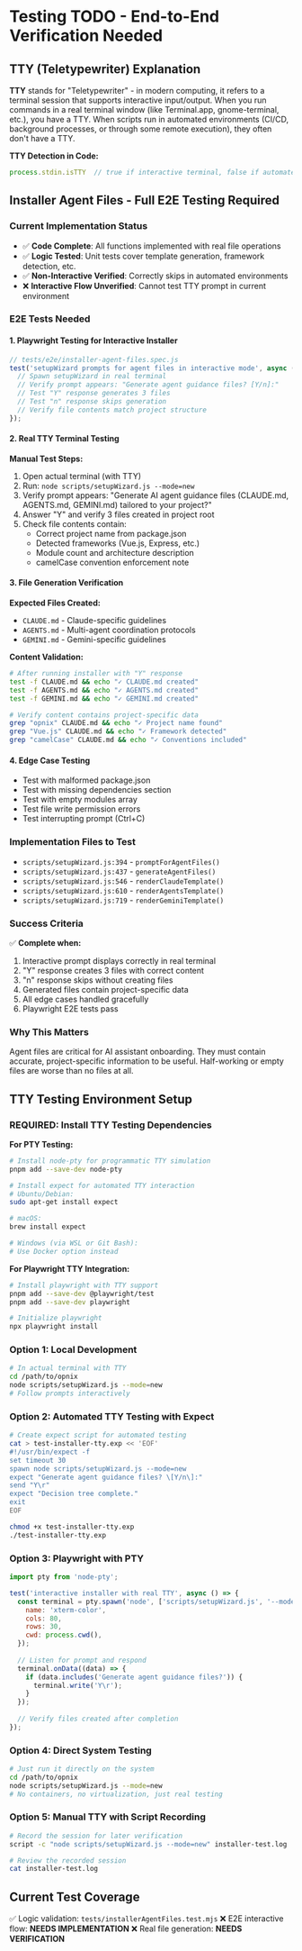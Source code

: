 # Testing TODO - End-to-End Verification Needed

## TTY (Teletypewriter) Explanation

**TTY** stands for "Teletypewriter" - in modern computing, it refers to a terminal session that supports interactive input/output. When you run commands in a real terminal window (like Terminal.app, gnome-terminal, etc.), you have a TTY. When scripts run in automated environments (CI/CD, background processes, or through some remote execution), they often don't have a TTY.

**TTY Detection in Code:**
```javascript
process.stdin.isTTY  // true if interactive terminal, false if automated/piped
```

## Installer Agent Files - Full E2E Testing Required

### Current Implementation Status
- ✅ **Code Complete**: All functions implemented with real file operations
- ✅ **Logic Tested**: Unit tests cover template generation, framework detection, etc.
- ✅ **Non-Interactive Verified**: Correctly skips in automated environments
- ❌ **Interactive Flow Unverified**: Cannot test TTY prompt in current environment

### E2E Tests Needed

#### 1. Playwright Testing for Interactive Installer
```javascript
// tests/e2e/installer-agent-files.spec.js
test('setupWizard prompts for agent files in interactive mode', async ({ page }) => {
  // Spawn setupWizard in real terminal
  // Verify prompt appears: "Generate agent guidance files? [Y/n]:"
  // Test "Y" response generates 3 files
  // Test "n" response skips generation
  // Verify file contents match project structure
});
```

#### 2. Real TTY Terminal Testing
**Manual Test Steps:**
1. Open actual terminal (with TTY)
2. Run: `node scripts/setupWizard.js --mode=new`
3. Verify prompt appears: "Generate AI agent guidance files (CLAUDE.md, AGENTS.md, GEMINI.md) tailored to your project?"
4. Answer "Y" and verify 3 files created in project root
5. Check file contents contain:
   - Correct project name from package.json
   - Detected frameworks (Vue.js, Express, etc.)
   - Module count and architecture description
   - camelCase convention enforcement note

#### 3. File Generation Verification
**Expected Files Created:**
- `CLAUDE.md` - Claude-specific guidelines
- `AGENTS.md` - Multi-agent coordination protocols  
- `GEMINI.md` - Gemini-specific guidelines

**Content Validation:**
```bash
# After running installer with "Y" response
test -f CLAUDE.md && echo "✓ CLAUDE.md created"
test -f AGENTS.md && echo "✓ AGENTS.md created" 
test -f GEMINI.md && echo "✓ GEMINI.md created"

# Verify content contains project-specific data
grep "opnix" CLAUDE.md && echo "✓ Project name found"
grep "Vue.js" CLAUDE.md && echo "✓ Framework detected"
grep "camelCase" CLAUDE.md && echo "✓ Conventions included"
```

#### 4. Edge Case Testing
- Test with malformed package.json
- Test with missing dependencies section
- Test with empty modules array
- Test file write permission errors
- Test interrupting prompt (Ctrl+C)

### Implementation Files to Test
- `scripts/setupWizard.js:394` - `promptForAgentFiles()`
- `scripts/setupWizard.js:437` - `generateAgentFiles()`
- `scripts/setupWizard.js:546` - `renderClaudeTemplate()`
- `scripts/setupWizard.js:610` - `renderAgentsTemplate()`
- `scripts/setupWizard.js:719` - `renderGeminiTemplate()`

### Success Criteria
✅ **Complete when:**
1. Interactive prompt displays correctly in real terminal
2. "Y" response creates 3 files with correct content
3. "n" response skips without creating files
4. Generated files contain project-specific data
5. All edge cases handled gracefully
6. Playwright E2E tests pass

### Why This Matters
Agent files are critical for AI assistant onboarding. They must contain accurate, project-specific information to be useful. Half-working or empty files are worse than no files at all.

## TTY Testing Environment Setup

### REQUIRED: Install TTY Testing Dependencies

**For PTY Testing:**
```bash
# Install node-pty for programmatic TTY simulation
pnpm add --save-dev node-pty

# Install expect for automated TTY interaction
# Ubuntu/Debian:
sudo apt-get install expect

# macOS:
brew install expect

# Windows (via WSL or Git Bash):
# Use Docker option instead
```

**For Playwright TTY Integration:**
```bash
# Install playwright with TTY support
pnpm add --save-dev @playwright/test
pnpm add --save-dev playwright

# Initialize playwright
npx playwright install
```

### Option 1: Local Development
```bash
# In actual terminal with TTY
cd /path/to/opnix
node scripts/setupWizard.js --mode=new
# Follow prompts interactively
```

### Option 2: Automated TTY Testing with Expect
```bash
# Create expect script for automated testing
cat > test-installer-tty.exp << 'EOF'
#!/usr/bin/expect -f
set timeout 30
spawn node scripts/setupWizard.js --mode=new
expect "Generate agent guidance files? \[Y/n\]:"
send "Y\r"
expect "Decision tree complete."
exit
EOF

chmod +x test-installer-tty.exp
./test-installer-tty.exp
```

### Option 3: Playwright with PTY
```javascript
import pty from 'node-pty';

test('interactive installer with real TTY', async () => {
  const terminal = pty.spawn('node', ['scripts/setupWizard.js', '--mode=new'], {
    name: 'xterm-color',
    cols: 80,
    rows: 30,
    cwd: process.cwd(),
  });
  
  // Listen for prompt and respond
  terminal.onData((data) => {
    if (data.includes('Generate agent guidance files?')) {
      terminal.write('Y\r');
    }
  });
  
  // Verify files created after completion
});
```

### Option 4: Direct System Testing
```bash
# Just run it directly on the system
cd /path/to/opnix
node scripts/setupWizard.js --mode=new
# No containers, no virtualization, just real testing
```

### Option 5: Manual TTY with Script Recording
```bash
# Record the session for later verification
script -c "node scripts/setupWizard.js --mode=new" installer-test.log

# Review the recorded session
cat installer-test.log
```

## Current Test Coverage
✅ Logic validation: `tests/installerAgentFiles.test.mjs`
❌ E2E interactive flow: **NEEDS IMPLEMENTATION**
❌ Real file generation: **NEEDS VERIFICATION**